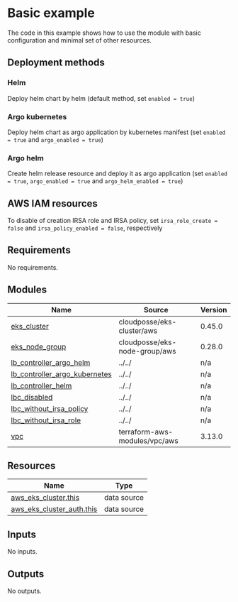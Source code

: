 # Basic example

The code in this example shows how to use the module with basic configuration and minimal set of other resources.

## Deployment methods

### Helm
Deploy helm chart by helm (default method, set `enabled = true`)

### Argo kubernetes
Deploy helm chart as argo application by kubernetes manifest (set `enabled = true` and `argo_enabled = true`)

### Argo helm
Create helm release resource and deploy it as argo application (set `enabled = true`, `argo_enabled = true` and `argo_helm_enabled = true`)

## AWS IAM resources

To disable of creation IRSA role and IRSA policy, set `irsa_role_create = false` and `irsa_policy_enabled = false`, respectively


<!-- BEGINNING OF PRE-COMMIT-TERRAFORM DOCS HOOK -->
## Requirements

No requirements.

## Modules

| Name | Source | Version |
|------|--------|---------|
| <a name="module_eks_cluster"></a> [eks\_cluster](#module\_eks\_cluster) | cloudposse/eks-cluster/aws | 0.45.0 |
| <a name="module_eks_node_group"></a> [eks\_node\_group](#module\_eks\_node\_group) | cloudposse/eks-node-group/aws | 0.28.0 |
| <a name="module_lb_controller_argo_helm"></a> [lb\_controller\_argo\_helm](#module\_lb\_controller\_argo\_helm) | ../../ | n/a |
| <a name="module_lb_controller_argo_kubernetes"></a> [lb\_controller\_argo\_kubernetes](#module\_lb\_controller\_argo\_kubernetes) | ../../ | n/a |
| <a name="module_lb_controller_helm"></a> [lb\_controller\_helm](#module\_lb\_controller\_helm) | ../../ | n/a |
| <a name="module_lbc_disabled"></a> [lbc\_disabled](#module\_lbc\_disabled) | ../../ | n/a |
| <a name="module_lbc_without_irsa_policy"></a> [lbc\_without\_irsa\_policy](#module\_lbc\_without\_irsa\_policy) | ../../ | n/a |
| <a name="module_lbc_without_irsa_role"></a> [lbc\_without\_irsa\_role](#module\_lbc\_without\_irsa\_role) | ../../ | n/a |
| <a name="module_vpc"></a> [vpc](#module\_vpc) | terraform-aws-modules/vpc/aws | 3.13.0 |

## Resources

| Name | Type |
|------|------|
| [aws_eks_cluster.this](https://registry.terraform.io/providers/hashicorp/aws/latest/docs/data-sources/eks_cluster) | data source |
| [aws_eks_cluster_auth.this](https://registry.terraform.io/providers/hashicorp/aws/latest/docs/data-sources/eks_cluster_auth) | data source |

## Inputs

No inputs.

## Outputs

No outputs.
<!-- END OF PRE-COMMIT-TERRAFORM DOCS HOOK -->
